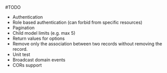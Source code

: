 #TODO
* Authentication
* Role based authentication (can forbid from specific resources)
* Pagination
* Child model limits (e.g. max 5)
* Return values for options
* Remove only the association between two records without removing the record.
* Unit test
* Broadcast domain events
* CORs support
